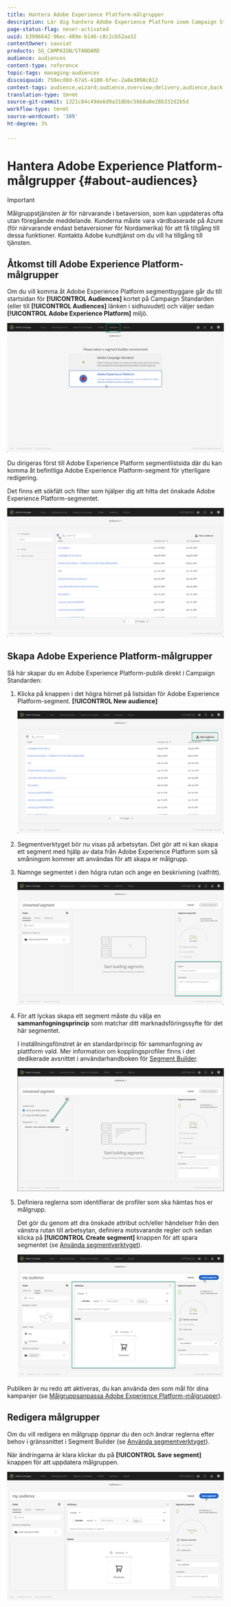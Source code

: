 ```yaml
---
title: Hantera Adobe Experience Platform-målgrupper
description: Lär dig hantera Adobe Experience Platform inom Campaign Standard.
page-status-flag: never-activated
uuid: b3996642-96ec-489e-b146-c8c2cb52aa32
contentOwner: sauviat
products: SG_CAMPAIGN/STANDARD
audience: audiences
content-type: reference
topic-tags: managing-audiences
discoiquuid: 750ecd8d-67a5-4180-bfec-2a8e3098c812
context-tags: audience,wizard;audience,overview;delivery,audience,back
translation-type: tm+mt
source-git-commit: 1321c84c49de6d9a318bbc5bb8a0e28b332d2b5d
workflow-type: tm+mt
source-wordcount: '389'
ht-degree: 3%

---
```



# Hantera Adobe Experience Platform-målgrupper {#about-audiences}

>[!IMPORTANT]
>
>Målgruppstjänsten är för närvarande i betaversion, som kan uppdateras ofta utan föregående meddelande. Kunderna måste vara värdbaserade på Azure (för närvarande endast betaversioner för Nordamerika) för att få tillgång till dessa funktioner. Kontakta Adobe kundtjänst om du vill ha tillgång till tjänsten.

## Åtkomst till Adobe Experience Platform-målgrupper

Om du vill komma åt Adobe Experience Platform segmentbyggare går du till startsidan för **[!UICONTROL Audiences]** kortet på Campaign Standarden (eller till **[!UICONTROL Audiences]** länken i sidhuvudet) och väljer sedan **[!UICONTROL Adobe Experience Platform]** miljö.

![](assets/aep_audiences_access.png)

Du dirigeras först till Adobe Experience Platform segmentlistsida där du kan komma åt befintliga Adobe Experience Platform-segment för ytterligare redigering.

Det finns ett sökfält och filter som hjälper dig att hitta det önskade Adobe Experience Platform-segmentet.

![](assets/aep_audiences_list.png)

## Skapa Adobe Experience Platform-målgrupper

Så här skapar du en Adobe Experience Platform-publik direkt i Campaign Standarden:

1. Klicka på knappen i det högra hörnet på listsidan för Adobe Experience Platform-segment. **[!UICONTROL New audience]**

   ![](assets/aep_audiences_creation_create.png)

1. Segmentverktyget bör nu visas på arbetsytan. Det gör att ni kan skapa ett segment med hjälp av data från Adobe Experience Platform som så småningom kommer att användas för att skapa er målgrupp.

1. Namnge segmentet i den högra rutan och ange en beskrivning (valfritt).

   ![](assets/aep_audiences_creation_edit_name.png)

1. För att lyckas skapa ett segment måste du välja en **sammanfogningsprincip** som matchar ditt marknadsföringssyfte för det här segmentet.

   I inställningsfönstret är en standardprincip för sammanfogning av plattform vald. Mer information om kopplingsprofiler finns i det dedikerade avsnittet i användarhandboken för [Segment Builder](https://docs.adobe.com/content/help/en/experience-platform/segmentation/ui/overview.html).

   ![](assets/aep_audiences_mergepolicy.png)

1. Definiera reglerna som identifierar de profiler som ska hämtas hos er målgrupp.

   Det gör du genom att dra önskade attribut och/eller händelser från den vänstra rutan till arbetsytan, definiera motsvarande regler och sedan klicka på **[!UICONTROL Create segment]** knappen för att spara segmentet (se [Använda segmentverktyget](../../audiences/using/aep-using-segment-builder.md)).

   ![](assets/aep_audiences_creation_query.png)

Publiken är nu redo att aktiveras, du kan använda den som mål för dina kampanjer (se [Målgruppsanpassa Adobe Experience Platform-målgrupper](../../automating/using/aep-targeting-audiences.md)).

## Redigera målgrupper

Om du vill redigera en målgrupp öppnar du den och ändrar reglerna efter behov i gränssnittet i Segment Builder (se [Använda segmentverktyget](../../audiences/using/aep-using-segment-builder.md)).

När ändringarna är klara klickar du på **[!UICONTROL Save segment]** knappen för att uppdatera målgruppen.

![](assets/aep_audiences_editing.png)
